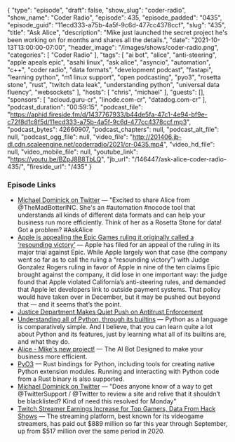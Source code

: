 {
  "type": "episode",
  "draft": false,
  "show_slug": "coder-radio",
  "show_name": "Coder Radio",
  "episode": 435,
  "episode_padded": "0435",
  "episode_guid": "11ecd333-a75b-4a5f-9c6d-477cc4378ccf",
  "slug": "435",
  "title": "Ask Alice",
  "description": "Mike just launched the secret project he's been working on for months and shares all the details.",
  "date": "2021-10-13T13:00:00-07:00",
  "header_image": "/images/shows/coder-radio.png",
  "categories": [
    "Coder Radio"
  ],
  "tags": [
    "ai bot",
    "alice",
    "anti-steering",
    "apple apeals epic",
    "asahi linux",
    "ask alice",
    "asyncio",
    "automation",
    "c++",
    "coder radio",
    "data formats",
    "development podcast",
    "fastapi",
    "learning python",
    "m1 linux support",
    "open podcasting",
    "pyo3",
    "rosetta stone",
    "rust",
    "twitch data leak",
    "understanding python",
    "universal data fluency",
    "websockets"
  ],
  "hosts": [
    "chris",
    "michael"
  ],
  "guests": [],
  "sponsors": [
    "acloud.guru-cr",
    "linode.com-cr",
    "datadog.com-cr"
  ],
  "podcast_duration": "00:59:15",
  "podcast_file": "https://aphid.fireside.fm/d/1437767933/b44de5fa-47c1-4e94-bf9e-c72f8d1c8f5d/11ecd333-a75b-4a5f-9c6d-477cc4378ccf.mp3",
  "podcast_bytes": 42660907,
  "podcast_chapters": null,
  "podcast_alt_file": null,
  "podcast_ogg_file": null,
  "video_file": "http://201406.jb-dl.cdn.scaleengine.net/coderradio/2021/cr-0435.mp4",
  "video_hd_file": null,
  "video_mobile_file": null,
  "youtube_link": "https://youtu.be/BZpJ8B8TbLQ",
  "jb_url": "/146447/ask-alice-coder-radio-435/",
  "fireside_url": "/435"
}


### Episode Links

  * [Michael Dominick on Twitter](https://twitter.com/dominucco/status/1447602277687173123 "Michael Dominick on Twitter") — "Excited to share Alice from @TheMadBotterINC. She's an #automation #nocode tool that understands all kinds of different data formats and can help your business run more efficiently. Think of her as a Rosetta Stone for data! Got a problem? #AskAlice
  * [Apple is appealing the Epic Games ruling it originally called a ‘resounding victory’](https://www.theverge.com/2021/10/8/22717271/apple-appeals-epic-games-ruling-anti-steering "Apple is appealing the Epic Games ruling it originally called a ‘resounding victory’") — Apple has filed for an appeal of the ruling in its major trial against Epic. While Apple largely won that case (the company went so far as to call the ruling a “resounding victory”) with Judge Gonzalez Rogers ruling in favor of Apple in nine of the ten claims Epic brought against the company, it did lose in one important way: the judge found that Apple violated California’s anti-steering rules, and demanded that Apple let developers link to outside payment systems. That policy would have taken over in December, but it may be pushed out beyond that — and it seems that’s the point. 
  * [Justice Department Makes Quiet Push on Antitrust Enforcement](https://www.wsj.com/articles/justice-department-makes-quiet-push-on-antitrust-enforcement-11633800598 "Justice Department Makes Quiet Push on Antitrust Enforcement")
  * [Understanding all of Python, through its builtins](https://sadh.life/post/builtins/ "Understanding all of Python, through its builtins") — Python as a language is comparatively simple. And I believe, that you can learn quite a lot about Python and its features, just by learning what all of its builtins are, and what they do. 
  * [Alice - Mike's new project!](https://alice.dev/ "Alice - Mike's new project!") — The AI Bot Designed to make your business more efficient.
  * [PyO3](https://github.com/PyO3/pyo3 "PyO3") — Rust bindings for Python, including tools for creating native Python extension modules. Running and interacting with Python code from a Rust binary is also supported.
  * [Michael Dominick on Twitter](https://twitter.com/dominucco/status/1446888879181680640 "Michael Dominick on Twitter") — "Does anyone know of a way to get @TwitterSupport / @Twitter to review a site and relive that it shouldn’t be blacklisted? Kind of need this resolved for Monday" 
  * [Twitch Streamer Earnings Increase for Top Gamers, Data From Hack Shows](https://www.wsj.com/articles/twitch-streamer-earnings-increase-for-top-gamers-data-from-hack-shows-11633802185?mod=djemalertNEWS "Twitch Streamer Earnings Increase for Top Gamers, Data From Hack Shows") — The streaming platform, best known for its videogame streamers, has paid out $889 million so far this year through September, up from $517 million over the same period in 2020.


